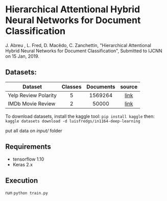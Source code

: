 # Hierarchical Attentional Hybrid Neural Networks for Document Classification

J. Abreu , L. Fred, D. Macêdo, C. Zanchettin, "Hierarchical Attentional Hybrid Neural Networks for Document Classification", Submitted to IJCNN on 15 Jan, 2019.


## Datasets:
| Dataset                | Classes | Documents | source |
|------------------------|:---------:|:-------:|:--------:|
| Yelp Review Polarity   |    5    |    1569264   |[link](https://www.kaggle.com/luisfredgs/in1164-deep-learning)|
| IMDb Movie Review      |    2    |    50000       | [link](https://drive.google.com/drive/u/0/folders/0Bz8a_Dbh9Qhbfll6bVpmNUtUcFdjYmF2SEpmZUZUcVNiMUw1TWN6RDV3a0JHT3kxLVhVR2M)|

To download datasets, install the kaggle tool:
`` pip install kaggle `` 
then:
`` kaggle datasets download -d luisfredgs/in1164-deep-learning `` 

put all data on *input/* folder

## Requirements

* tensorflow 1.10
* Keras 2.x

## Execution 
run ```python train.py```

